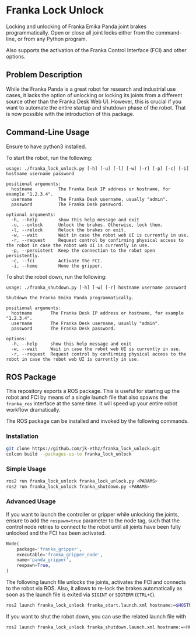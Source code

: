 # Franka Lock Unlock

Locking and unlocking of Franka Emika Panda joint brakes programmatically. Open or close all joint locks either from the command-line, or from any Python program.

Also supports the activation of the Franka Control Interface (FCI) and other options.

## Problem Description

While the Franka Panda is a great robot for research and industrial use cases, it lacks the option of unlocking or locking its joints from a different source other than the Franka Desk Web UI. However, this is crucial if you want to automate the entire startup and shutdown phase of the robot. That is now possible with the introduction of this package.

## Command-Line Usage

Ensure to have python3 installed.

To start the robot, run the following:

```
usage: ./franka_lock_unlock.py [-h] [-u] [-l] [-w] [-r] [-p] [-c] [-i] hostname username password

positional arguments:
  hostname          The Franka Desk IP address or hostname, for example "1.2.3.4".
  username          The Franka Desk username, usually "admin".
  password          The Franka Desk password.

optional arguments:
  -h, --help        show this help message and exit
  -u, --unlock      Unlock the brakes. Otherwise, lock them.
  -l, --relock      Relock the brakes on exit.
  -w, --wait        Wait in case the robot web UI is currently in use.
  -r, --request     Request control by confirming physical access to the robot in case the robot web UI is currently in use.
  -p, --persistent  Keep the connection to the robot open persistently.
  -c, --fci         Activate the FCI.
  -i, --home        Home the gripper.
```

To shut the robot down, run the following:

```
usage: ./franka_shutdown.py [-h] [-w] [-r] hostname username password

Shutdown the Franka Emika Panda programmatically.

positional arguments:
  hostname       The Franka Desk IP address or hostname, for example "1.2.3.4".
  username       The Franka Desk username, usually "admin".
  password       The Franka Desk password.

options:
  -h, --help     show this help message and exit
  -w, --wait     Wait in case the robot web UI is currently in use.
  -r, --request  Request control by confirming physical access to the robot in case the robot web UI is currently in use.
```

## ROS Package

This repository exports a ROS package. This is useful for starting up the robot and FCI by means of a single launch file that also spawns the `franka_ros` interface at the same time. It will speed up your entire robot workflow dramatically.

The ROS package can be installed and invoked by the following commands.

### Installation

```sh
git clone https://github.com/jk-ethz/franka_lock_unlock.git
colcon build --packages-up-to franka_lock_unlock
```

### Simple Usage

```sh
ros2 run franka_lock_unlock franka_lock_unlock.py <PARAMS>
ros2 run franka_lock_unlock franka_shutdown.py <PARAMS>
```

### Advanced Usage

If you want to launch the controller or gripper while unlocking the joints, ensure to add the `respawn=true` parameter to the node tag, such that the control node retries to connect to the robot until all joints have been fully unlocked and the FCI has been activated.

```Python
Node(
    package='franka_gripper',
    executable='franka_gripper_node',
    name='panda_gripper',
    respawn=True,
)
```

The following launch file unlocks the joints, activates the FCI and connects to the robot via ROS. Also, it allows to re-lock the brakes automatically as soon as the launch file is exited via `SIGINT` or `SIGTERM` (`CTRL+C`).

```sh
ros2 launch franka_lock_unlock franka_start.launch.xml hostname:=$HOSTNAME_OR_IP username:=$USERNAME password:=$PASSWORD
```

If you want to shut the robot down, you can use the related launch file with

```sh
ros2 launch franka_lock_unlock franka_shutdown.launch.xml hostname:=<HOSTNAME> username:=<USERNAME> password:=<PASSWORD>
```
